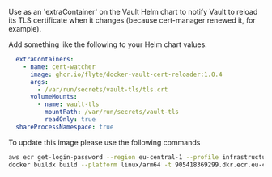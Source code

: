 Use as an 'extraContainer' on the Vault Helm chart to notify Vault to reload its TLS certificate when it changes (because cert-manager renewed it, for example).

Add something like the following to your Helm chart values:

```yaml
  extraContainers:
    - name: cert-watcher
      image: ghcr.io/flyte/docker-vault-cert-reloader:1.0.4
      args:
        - /var/run/secrets/vault-tls/tls.crt
      volumeMounts:
        - name: vault-tls
          mountPath: /var/run/secrets/vault-tls
          readOnly: true
  shareProcessNamespace: true
```

To  update this image please use the following commands
```bash
aws ecr get-login-password --region eu-central-1 --profile infrastructure-services | docker login --username AWS --password-stdin 905418369299.dkr.ecr.eu-central-1.amazonaws.com
docker buildx build --platform linux/arm64 -t 905418369299.dkr.ecr.eu-central-1.amazonaws.com/internal-services/vault/vault-cert-reloader:latest --push .
```